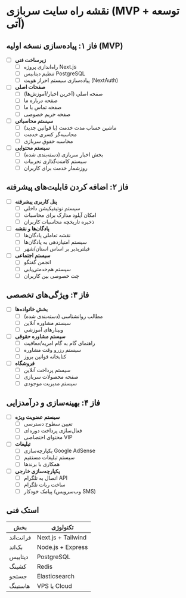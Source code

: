# نقشه راه سایت سربازی (MVP + توسعه آتی)

## فاز ۱: پیاده‌سازی نسخه اولیه (MVP)
- [ ] **زیرساخت فنی**
  - [ ] راه‌اندازی پروژه Next.js
  - [ ] تنظیم دیتابیس PostgreSQL
  - [ ] پیاده‌سازی سیستم احراز هویت (NextAuth)
  
- [ ] **صفحات اصلی**
  - [ ] صفحه اصلی (آخرین اخبار/آموزش‌ها)
  - [ ] صفحه درباره ما
  - [ ] صفحه تماس با ما
  - [ ] صفحه حریم خصوصی

- [ ] **سیستم محاسباتی**
  - [ ] ماشین حساب مدت خدمت (با قوانین جدید)
  - [ ] محاسبه‌گر کسری خدمت
  - [ ] محاسبه حقوق سربازی

- [ ] **سیستم محتوایی**
  - [ ] بخش اخبار سربازی (دسته‌بندی شده)
  - [ ] سیستم کامنت‌گذاری تجربیات
  - [ ] روزشمار خدمت برای کاربران

## فاز ۲: اضافه کردن قابلیت‌های پیشرفته
- [ ] **پنل کاربری پیشرفته**
  - [ ] سیستم نوتیفیکیشن داخلی
  - [ ] امکان آپلود مدارک برای محاسبات
  - [ ] ذخیره تاریخچه محاسبات کاربران

- [ ] **پادگان‌ها و نقشه**
  - [ ] نقشه تعاملی پادگان‌ها
  - [ ] سیستم امتیازدهی به پادگان‌ها
  - [ ] فیلترپذیر بر اساس استان/شهر

- [ ] **سیستم اجتماعی**
  - [ ] انجمن گفتگو
  - [ ] سیستم هم‌خدمتی‌یابی
  - [ ] چت خصوصی بین کاربران

## فاز ۳: ویژگی‌های تخصصی
- [ ] **بخش خانواده‌ها**
  - [ ] مطالب روانشناسی (دسته‌بندی شده)
  - [ ] سیستم مشاوره آنلاین
  - [ ] وبینارهای آموزشی

- [ ] **سیستم مشاوره حقوقی**
  - [ ] راهنمای گام به گام امریه/معافیت
  - [ ] سیستم رزرو وقت مشاوره
  - [ ] کتابخانه قوانین بروز

- [ ] **فروشگاه**
  - [ ] سیستم پرداخت آنلاین
  - [ ] صفحه محصولات سربازی
  - [ ] سیستم مدیریت موجودی

## فاز ۴: بهینه‌سازی و درآمدزایی
- [ ] **سیستم عضویت ویژه**
  - [ ] تعیین سطوح دسترسی
  - [ ] فعال‌سازی پرداخت دوره‌ای
  - [ ] محتوای اختصاصی VIP

- [ ] **تبلیغات**
  - [ ] یکپارچه‌سازی Google AdSense
  - [ ] سیستم تبلیغات مستقیم
  - [ ] همکاری با برندها

- [ ] **یکپارچه‌سازی خارجی**
  - [ ] اتصال به تلگرام API
  - [ ] ساخت ربات تلگرام
  - [ ] پیامک خودکار (وب‌سرویس SMS)

## استک فنی
| بخش          | تکنولوژی       |
|--------------|----------------|
| فرانت‌اند    | Next.js + Tailwind |
| بک‌اند       | Node.js + Express |
| دیتابیس     | PostgreSQL      |
| کشینگ       | Redis          |
| جستجو       | Elasticsearch  |
| هاستینگ     | VPS یا Cloud   |